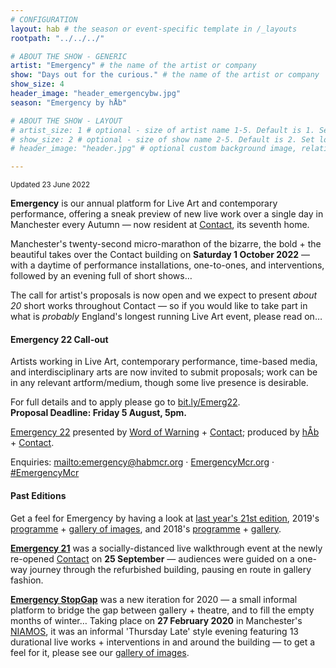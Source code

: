 ```yaml
---
# CONFIGURATION
layout: hab # the season or event-specific template in /_layouts
rootpath: "../../../"

# ABOUT THE SHOW - GENERIC
artist: "Emergency" # the name of the artist or company
show: "Days out for the curious." # the name of the artist or company
show_size: 4
header_image: "header_emergencybw.jpg"   
season: "Emergency by hÅb" 

# ABOUT THE SHOW - LAYOUT
# artist_size: 1 # optional - size of artist name 1-5. Default is 1. Set longer names to lower values
# show_size: 2 # optional - size of show name 2-5. Default is 2. Set longer names to lower values
# header_image: "header.jpg" # optional custom background image, relative to current page

---
```

<small>Updated 23 June 2022</small>        
        
**Emergency** is our annual platform for Live Art and contemporary performance, offering a sneak preview of new live work over a single day in Manchester every Autumn — now resident at <a href="https://contactmcr.com" target="_blank">Contact</a>, its seventh home.        
         
Manchester's twenty-second micro-marathon of the bizarre, the bold + the beautiful takes over the Contact building on **Saturday 1 October 2022** — with a daytime of performance installations, one-to-ones, and interventions, followed by an evening full of short shows…        
        
The call for artist's proposals is now open and we expect to present *about 20* short works throughout Contact — so if you would like to take part in what is *probably* England's longest running Live Art event, please read on…        
        
#### Emergency 22 Call-out       
Artists working in Live Art, contemporary performance, time-based media, and interdisciplinary arts are now invited to submit proposals; work can be in any relevant artform/medium, though some live presence is desirable.        
        
For full details and to apply please go to <a href="https://bit.ly/Emerg22" target="_blank">bit.ly/Emerg22</a>.<br>**Proposal Deadline: Friday 5 August, 5pm.**        
        
[Emergency 22](/current/2022-emergency) presented by [Word of Warning](/) + <a href="http://contactmcr.com" target="_blank">Contact</a>; produced by [hÅb](/hab) + <a href="http://contactmcr.com" target="_blank">Contact</a>.         
        
Enquiries: <mailto:emergency@habmcr.org> · <a href="http://emergencymcr.org" target="_blank">EmergencyMcr.org</a> · <a href="http://twitter.com/hashtag/EmergencyMcr" target="_blank">#EmergencyMcr</a>
        
#### Past Editions        
Get a feel for Emergency by having a look at [last year's 21st edition](/archive/2021-emergency), 2019's [programme](/archive/2019-emergency) + [gallery of images](/galleries/2019-emergency), and 2018's [programme](/archive/2018-emergency) + [gallery](/galleries/2018-emergency).         
        
**[Emergency 21](/archive/2021-emergency)** was a socially-distanced live walkthrough event at the newly re-opened <a href="http://contactmcr.com" target="_blank">Contact</a> on **25 September** — audiences were guided on a one-way journey through the refurbished building, pausing en route in gallery fashion.        
        
[**Emergency StopGap**](/archive/2020-emergencystopgap) was a new iteration for 2020 — a small informal platform to bridge the gap between gallery + theatre, and to fill the empty months of winter… Taking place on **27 February 2020** in Manchester's <a href="http://www.niamos.space" target="_blank">NIAMOS</a>, it was an informal 'Thursday Late' style evening featuring 13 durational live works + interventions in and around the building — to get a feel for it, please see our [gallery of images](/galleries/2020-emergencystopgap).
